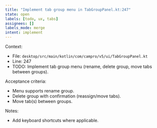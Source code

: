 ```yaml
---
title: "Implement tab group menu in TabGroupPanel.kt:247"
state: open
labels: [todo, ux, tabs]
assignees: []
labels_mode: merge
intent: implement
---
```

Context:
- File: `desktop/src/main/kotlin/com/campro/v5/ui/TabGroupPanel.kt`
- Line: 247
- TODO: Implement tab group menu (rename, delete group, move tabs between groups).

Acceptance criteria:
- Menu supports rename group.
- Delete group with confirmation (reassign/move tabs).
- Move tab(s) between groups.

Notes:
- Add keyboard shortcuts where applicable.
